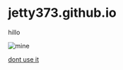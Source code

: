 # jetty373.github.io

hillo

![mine](https://jetty373.github.io/wallpaperminecraft)

[dont use it](https://www.youtube.com/watch?v=dQw4w9WgXcQ)
